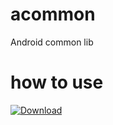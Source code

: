 # acommon
Android common lib

# how to use
[ ![Download](https://api.bintray.com/packages/idonans/maven/acommon/images/download.svg) ](https://bintray.com/idonans/maven/acommon/_latestVersion)



